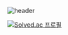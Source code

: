 ![header](https://capsule-render.vercel.app/api?type=transparent&fontcolor=FFFFFF&height=300&section=header&text=HI!%20I'm%20Wonjun&fontSize=90)


<!--
**NaranggeSaida/NaranggeSaida** is a ✨ _special_ ✨ repository because its `README.md` (this file) appears on your GitHub profile.

Here are some ideas to get you started:

- 🔭 I’m currently working on ...
- 🌱 I’m currently learning ...
- 👯 I’m looking to collaborate on ...
- 🤔 I’m looking for help with ...
- 💬 Ask me about ...
- 📫 How to reach me: ...
- 😄 Pronouns: ...
- ⚡ Fun fact: ...
-->

[![Solved.ac
프로필](http://mazassumnida.wtf/api/v2/generate_badge?boj=NaranggeSaida)](https://solved.ac/naranggesaida)
